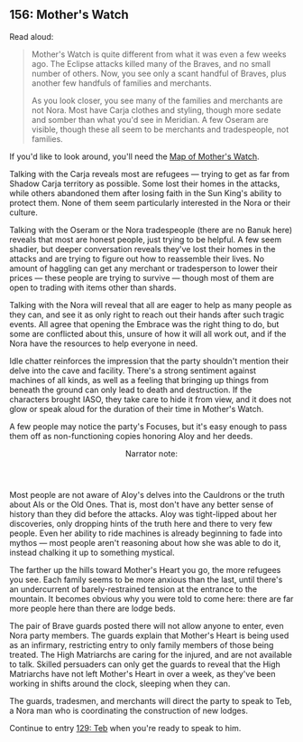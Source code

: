 ## 156: Mother's Watch

Read aloud:

> Mother's Watch is quite different from what it was even a few weeks ago.
> The Eclipse attacks killed many of the Braves, and no small number of others.
> Now, you see only a scant handful of Braves, plus another few handfuls of families and merchants.
>
> As you look closer, you see many of the families and merchants are not Nora.
> Most have Carja clothes and styling, though more sedate and somber than what you'd see in Meridian.
> A few Oseram are visible, though these all seem to be merchants and tradespeople, not families.

If you'd like to look around, you'll need the [Map of Mother's Watch](515-mothers-watch.md).

Talking with the Carja reveals most are refugees — trying to get as far from Shadow Carja territory as possible.
Some lost their homes in the attacks, while others abandoned them after losing faith in the Sun King's ability to protect them.
None of them seem particularly interested in the Nora or their culture.

Talking with the Oseram or the Nora tradespeople (there are no Banuk here) reveals that most are honest people, just trying to be helpful.
A few seem shadier, but deeper conversation reveals they've lost their homes in the attacks and are trying to figure out how to reassemble their lives.
No amount of haggling can get any merchant or tradesperson to lower their prices — these people are trying to survive — though most of them are open to trading with items other than shards.

Talking with the Nora will reveal that all are eager to help as many people as they can, and see it as only right to reach out their hands after such tragic events.
All agree that opening the Embrace was the right thing to do, but some are conflicted about this, unsure of how it will all work out, and if the Nora have the resources to help everyone in need.

Idle chatter reinforces the impression that the party shouldn't mention their delve into the cave and facility.
There's a strong sentiment against machines of all kinds, as well as a feeling that bringing up things from beneath the ground can only lead to death and destruction.
If the characters brought IASO, they take care to hide it from view, and it does not glow or speak aloud for the duration of their time in Mother's Watch.

A few people may notice the party's Focuses, but it's easy enough to pass them off as non-functioning copies honoring Aloy and her deeds.

<aside class="narrator-note">
<header>Narrator note:</header>
Most people are not aware of Aloy's delves into the Cauldrons or the truth about AIs or the Old Ones.
That is, most don't have any better sense of history than they did before the attacks.
Aloy was tight-lipped about her discoveries, only dropping hints of the truth here and there to very few people.
Even her ability to ride machines is already beginning to fade into mythos — most people aren't reasoning about how she was able to do it, instead chalking it up to something mystical.
</aside>

The farther up the hills toward Mother's Heart you go, the more refugees you see.
Each family seems to be more anxious than the last, until there's an undercurrent of barely-restrained tension at the entrance to the mountain.
It becomes obvious why you were told to come here: there are far more people here than there are lodge beds.

The pair of Brave guards posted there will not allow anyone to enter, even Nora party members.
The guards explain that Mother's Heart is being used as an infirmary, restricting entry to only family members of those being treated.
The High Matriarchs are caring for the injured, and are not available to talk.
Skilled persuaders can only get the guards to reveal that the High Matriarchs have not left Mother's Heart in over a week, as they've been working in shifts around the clock, sleeping when they can.

The guards, tradesmen, and merchants will direct the party to speak to Teb, a Nora man who is coordinating the construction of new lodges.

Continue to entry [129: Teb](129-teb.md) when you're ready to speak to him.
